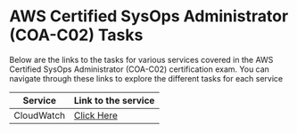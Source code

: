 # AWS Certified SysOps Administrator (COA-C02) Tasks

Below are the links to the tasks for various services covered in the AWS Certified SysOps Administrator (COA-C02) certification exam. You can navigate through these links to explore the different tasks for each service

| Service    | Link to the service                        |
| ---------- | ------------------------------------------ |
| CloudWatch | [Click Here](./AWS%20CloudWatch/README.md) |
